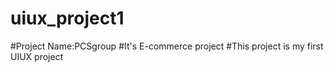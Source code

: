 # uiux_project1
#Project Name:PCSgroup
#It's E-commerce project 
#This project is my first UIUX project

